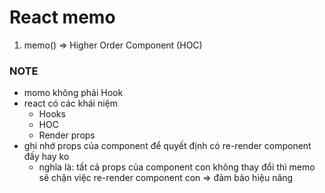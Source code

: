 # React memo

1. memo() => Higher Order Component (HOC)

### NOTE
- momo không phải Hook
- react có các khái niệm
    - Hooks
    - HOC
    - Render props
- ghi nhớ props của component để quyết định có re-render component đấy hay ko
    - nghĩa là: tất cả props của component con không thay đổi thì memo sẽ chặn việc re-render component con
=> đảm bảo hiệu năng